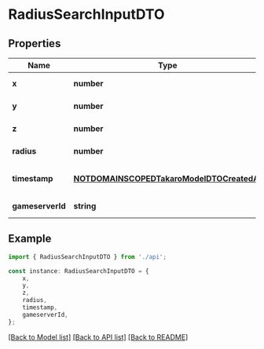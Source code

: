 # RadiusSearchInputDTO


## Properties

Name | Type | Description | Notes
------------ | ------------- | ------------- | -------------
**x** | **number** |  | [default to undefined]
**y** | **number** |  | [default to undefined]
**z** | **number** |  | [default to undefined]
**radius** | **number** |  | [default to undefined]
**timestamp** | [**NOTDOMAINSCOPEDTakaroModelDTOCreatedAt**](NOTDOMAINSCOPEDTakaroModelDTOCreatedAt.md) |  | [optional] [default to undefined]
**gameserverId** | **string** |  | [default to undefined]

## Example

```typescript
import { RadiusSearchInputDTO } from './api';

const instance: RadiusSearchInputDTO = {
    x,
    y,
    z,
    radius,
    timestamp,
    gameserverId,
};
```

[[Back to Model list]](../README.md#documentation-for-models) [[Back to API list]](../README.md#documentation-for-api-endpoints) [[Back to README]](../README.md)
